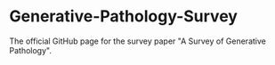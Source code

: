 # Generative-Pathology-Survey
The official GitHub page for the survey paper "A Survey of Generative Pathology".
